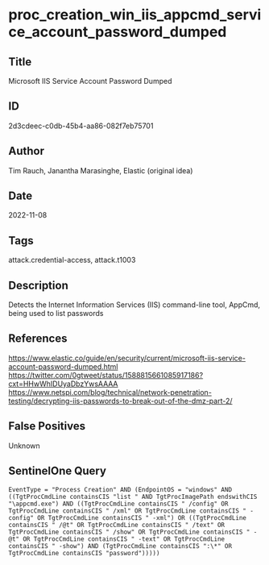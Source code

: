 # proc_creation_win_iis_appcmd_service_account_password_dumped

## Title
Microsoft IIS Service Account Password Dumped

## ID
2d3cdeec-c0db-45b4-aa86-082f7eb75701

## Author
Tim Rauch, Janantha Marasinghe, Elastic (original idea)

## Date
2022-11-08

## Tags
attack.credential-access, attack.t1003

## Description
Detects the Internet Information Services (IIS) command-line tool, AppCmd, being used to list passwords

## References
https://www.elastic.co/guide/en/security/current/microsoft-iis-service-account-password-dumped.html
https://twitter.com/0gtweet/status/1588815661085917186?cxt=HHwWhIDUyaDbzYwsAAAA
https://www.netspi.com/blog/technical/network-penetration-testing/decrypting-iis-passwords-to-break-out-of-the-dmz-part-2/

## False Positives
Unknown

## SentinelOne Query
```
EventType = "Process Creation" AND (EndpointOS = "windows" AND ((TgtProcCmdLine containsCIS "list " AND TgtProcImagePath endswithCIS "\appcmd.exe") AND ((TgtProcCmdLine containsCIS " /config" OR TgtProcCmdLine containsCIS " /xml" OR TgtProcCmdLine containsCIS " -config" OR TgtProcCmdLine containsCIS " -xml") OR ((TgtProcCmdLine containsCIS " /@t" OR TgtProcCmdLine containsCIS " /text" OR TgtProcCmdLine containsCIS " /show" OR TgtProcCmdLine containsCIS " -@t" OR TgtProcCmdLine containsCIS " -text" OR TgtProcCmdLine containsCIS " -show") AND (TgtProcCmdLine containsCIS ":\*" OR TgtProcCmdLine containsCIS "password")))))

```